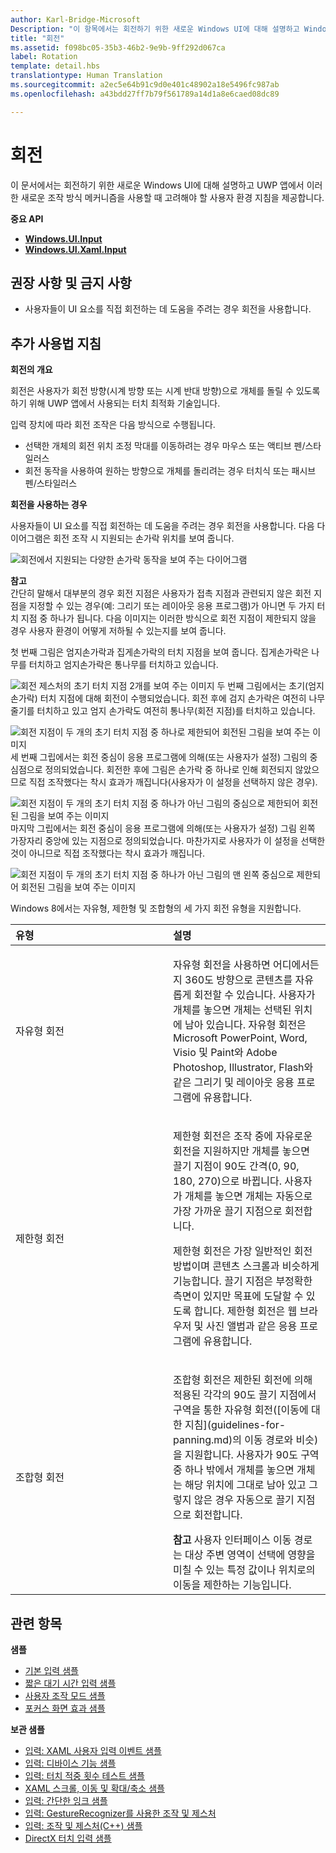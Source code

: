```yaml
---
author: Karl-Bridge-Microsoft
Description: "이 항목에서는 회전하기 위한 새로운 Windows UI에 대해 설명하고 Windows 스토어 앱에서 이러한 새로운 조작 방식 메커니즘을 사용할 때 고려해야 할 사용자 환경 지침을 제공합니다."
title: "회전"
ms.assetid: f098bc05-35b3-46b2-9e9b-9ff292d067ca
label: Rotation
template: detail.hbs
translationtype: Human Translation
ms.sourcegitcommit: a2ec5e64b91c9d0e401c48902a18e5496fc987ab
ms.openlocfilehash: a43bdd27ff7b79f561789a14d1a8e6caed08dc89

---
```


# 회전

이 문서에서는 회전하기 위한 새로운 Windows UI에 대해 설명하고 UWP 앱에서 이러한 새로운 조작 방식 메커니즘을 사용할 때 고려해야 할 사용자 환경 지침을 제공합니다.

**중요 API**

-   [**Windows.UI.Input**](https://msdn.microsoft.com/library/windows/apps/br242084)
-   [**Windows.UI.Xaml.Input**](https://msdn.microsoft.com/library/windows/apps/br227994)


## 권장 사항 및 금지 사항


-   사용자들이 UI 요소를 직접 회전하는 데 도움을 주려는 경우 회전을 사용합니다.

## 추가 사용법 지침


**회전의 개요**

회전은 사용자가 회전 방향(시계 방향 또는 시계 반대 방향)으로 개체를 돌릴 수 있도록 하기 위해 UWP 앱에서 사용되는 터치 최적화 기술입니다.

입력 장치에 따라 회전 조작은 다음 방식으로 수행됩니다.

-   선택한 개체의 회전 위치 조정 막대를 이동하려는 경우 마우스 또는 액티브 펜/스타일러스
-   회전 동작을 사용하여 원하는 방향으로 개체를 돌리려는 경우 터치식 또는 패시브 펜/스타일러스

**회전을 사용하는 경우**

사용자들이 UI 요소를 직접 회전하는 데 도움을 주려는 경우 회전을 사용합니다. 다음 다이어그램은 회전 조작 시 지원되는 손가락 위치를 보여 줍니다.

![회전에서 지원되는 다양한 손가락 동작을 보여 주는 다이어그램](images/ux-rotate-positions.png)

**참고**  
간단히 말해서 대부분의 경우 회전 지점은 사용자가 접촉 지점과 관련되지 않은 회전 지점을 지정할 수 있는 경우(예: 그리기 또는 레이아웃 응용 프로그램)가 아니면 두 가지 터치 지점 중 하나가 됩니다. 다음 이미지는 이러한 방식으로 회전 지점이 제한되지 않을 경우 사용자 환경이 어떻게 저하될 수 있는지를 보여 줍니다.

첫 번째 그림은 엄지손가락과 집게손가락의 터치 지점을 보여 줍니다. 집게손가락은 나무를 터치하고 엄지손가락은 통나무를 터치하고 있습니다.

![회전 제스처의 초기 터치 지점 2개를 보여 주는 이미지](images/ux-rotate-points1.png)
두 번째 그림에서는 초기(엄지 손가락) 터치 지점에 대해 회전이 수행되었습니다. 회전 후에 검지 손가락은 여전히 나무 줄기를 터치하고 있고 엄지 손가락도 여전히 통나무(회전 지점)를 터치하고 있습니다.

![회전 지점이 두 개의 초기 터치 지점 중 하나로 제한되어 회전된 그림을 보여 주는 이미지](images/ux-rotate-points2.png)
세 번째 그립에서는 회전 중심이 응용 프로그램에 의해(또는 사용자가 설정) 그림의 중심점으로 정의되었습니다. 회전한 후에 그림은 손가락 중 하나로 인해 회전되지 않았으므로 직접 조작했다는 착시 효과가 깨집니다(사용자가 이 설정을 선택하지 않은 경우).

![회전 지점이 두 개의 초기 터치 지점 중 하나가 아닌 그림의 중심으로 제한되어 회전된 그림을 보여 주는 이미지](images/ux-rotate-points3.png)
마지막 그립에서는 회전 중심이 응용 프로그램에 의해(또는 사용자가 설정) 그림 왼쪽 가장자리 중앙에 있는 지점으로 정의되었습니다. 마찬가지로 사용자가 이 설정을 선택한 것이 아니므로 직접 조작했다는 착시 효과가 깨집니다.

![회전 지점이 두 개의 초기 터치 지점 중 하나가 아닌 그림의 맨 왼쪽 중심으로 제한되어 회전된 그림을 보여 주는 이미지](images/ux-rotate-points4.png)

 

Windows 8에서는 자유형, 제한형 및 조합형의 세 가지 회전 유형을 지원합니다.

<table>
<colgroup>
<col width="50%" />
<col width="50%" />
</colgroup>
<thead>
<tr class="header">
<th align="left">유형</th>
<th align="left">설명</th>
</tr>
</thead>
<tbody>
<tr class="odd">
<td align="left">자유형 회전</td>
<td align="left"><p>자유형 회전을 사용하면 어디에서든지 360도 방향으로 콘텐츠를 자유롭게 회전할 수 있습니다. 사용자가 개체를 놓으면 개체는 선택된 위치에 남아 있습니다. 자유형 회전은 Microsoft PowerPoint, Word, Visio 및 Paint와 Adobe Photoshop, Illustrator, Flash와 같은 그리기 및 레이아웃 응용 프로그램에 유용합니다.</p></td>
</tr>
<tr class="even">
<td align="left">제한형 회전</td>
<td align="left"><p>제한형 회전은 조작 중에 자유로운 회전을 지원하지만 개체를 놓으면 끌기 지점이 90도 간격(0, 90, 180, 270)으로 바뀝니다. 사용자가 개체를 놓으면 개체는 자동으로 가장 가까운 끌기 지점으로 회전합니다.</p>
<p>제한형 회전은 가장 일반적인 회전 방법이며 콘텐츠 스크롤과 비슷하게 기능합니다. 끌기 지점은 부정확한 측면이 있지만 목표에 도달할 수 있도록 합니다. 제한형 회전은 웹 브라우저 및 사진 앨범과 같은 응용 프로그램에 유용합니다.</p></td>
</tr>
<tr class="odd">
<td align="left">조합형 회전</td>
<td align="left"><p>조합형 회전은 제한된 회전에 의해 적용된 각각의 90도 끌기 지점에서 구역을 통한 자유형 회전([이동에 대한 지침](guidelines-for-panning.md)의 이동 경로와 비슷)을 지원합니다. 사용자가 90도 구역 중 하나 밖에서 개체를 놓으면 개체는 해당 위치에 그대로 남아 있고 그렇지 않은 경우 자동으로 끌기 지점으로 회전합니다.</p>
<div class="alert">
<strong>참고</strong> 사용자 인터페이스 이동 경로는 대상 주변 영역이 선택에 영향을 미칠 수 있는 특정 값이나 위치로의 이동을 제한하는 기능입니다.
</div>
<div>
 
</div></td>
</tr>
</tbody>
</table>

 

## 관련 항목


**샘플**
* [기본 입력 샘플](http://go.microsoft.com/fwlink/p/?LinkID=620302)
* [짧은 대기 시간 입력 샘플](http://go.microsoft.com/fwlink/p/?LinkID=620304)
* [사용자 조작 모드 샘플](http://go.microsoft.com/fwlink/p/?LinkID=619894)
* [포커스 화면 효과 샘플](http://go.microsoft.com/fwlink/p/?LinkID=619895)

**보관 샘플**
* [입력: XAML 사용자 입력 이벤트 샘플](http://go.microsoft.com/fwlink/p/?linkid=226855)
* [입력: 디바이스 기능 샘플](http://go.microsoft.com/fwlink/p/?linkid=231530)
* [입력: 터치 적중 횟수 테스트 샘플](http://go.microsoft.com/fwlink/p/?linkid=231590)
* [XAML 스크롤, 이동 및 확대/축소 샘플](http://go.microsoft.com/fwlink/p/?linkid=251717)
* [입력: 간단한 잉크 샘플](http://go.microsoft.com/fwlink/p/?linkid=246570)
* [입력: GestureRecognizer를 사용한 조작 및 제스처](http://go.microsoft.com/fwlink/p/?LinkId=264995)
* [입력: 조작 및 제스처(C++) 샘플](http://go.microsoft.com/fwlink/p/?linkid=231605)
* [DirectX 터치 입력 샘플](http://go.microsoft.com/fwlink/p/?LinkID=231627)
 

 







<!--HONumber=Jun16_HO5-->


